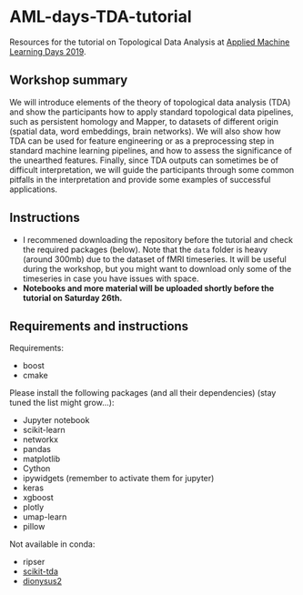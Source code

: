 # AML-days-TDA-tutorial

Resources for the tutorial on Topological Data Analysis at [Applied Machine Learning Days 2019](http://appliedmldays.org/). 


## Workshop summary
We will introduce elements of the theory of topological data analysis (TDA) and show the participants how to apply standard topological data pipelines, such as persistent homology and Mapper, to datasets of different origin (spatial data, word embeddings, brain networks). We will also show how TDA can be used for feature engineering or as a preprocessing step in standard machine learning pipelines, and how to assess the significance of the unearthed features. Finally, since TDA outputs can sometimes be of difficult interpretation, we will guide the participants through some common pitfalls in the interpretation and provide some examples of successful applications. 


## Instructions
 - I recommened downloading the repository before the tutorial and check the required packages (below). 
 Note that the ```data``` folder is heavy (around 300mb) due to the dataset of fMRI timeseries. It will be useful during the workshop, but you might want to download only some of the timeseries in case you have issues with space.
 - **Notebooks and more material will be uploaded shortly before the tutorial on Saturday 26th.**

## Requirements and instructions
Requirements:
- boost
- cmake

Please install the following packages (and all their dependencies) (stay tuned the list might grow...):
- Jupyter notebook 
- scikit-learn 
- networkx 
- pandas 
- matplotlib 
- Cython 
- ipywidgets (remember to activate them for jupyter) 
- keras 
- xgboost 
- plotly 
- umap-learn 
- pillow 

Not available in conda:
- ripser
- [scikit-tda](https://scikit-tda.org)
- [dionysus2](http://mrzv.org/software/dionysus2/)
